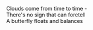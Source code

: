 Clouds come from time to time -    
There's no sign that can foretell    
A butterfly floats and balances    

